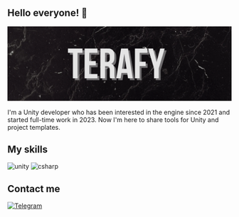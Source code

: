 ## Hello everyone! 👋

![Telegram](https://github.com/Terafy/Terafy/blob/main/assets/%D0%A0%D1%80%D0%B8%D1%80_20241118_184950_0000.png)

I'm a Unity developer who has been interested in the engine since 2021 and started full-time work in 2023. Now I'm here to share tools for Unity and project templates.


## My skills

![unity](https://img.shields.io/badge/Unity-black?style=for-the-badge&logo=unity)
![csharp](https://img.shields.io/badge/C%23%20csharp-black?style=for-the-badge&logo=C%23)

## Contact me

[![Telegram](https://img.shields.io/badge/telegram-black?style=for-the-badge&logo=telegram)](https://t.me/Ton3572)
